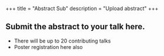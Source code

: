 +++
title = "Abstract Sub"
description = "Upload abstract"
+++

## Submit the abstract to your talk here.
- There will be up to 20 contributing talks
- Poster registration here also